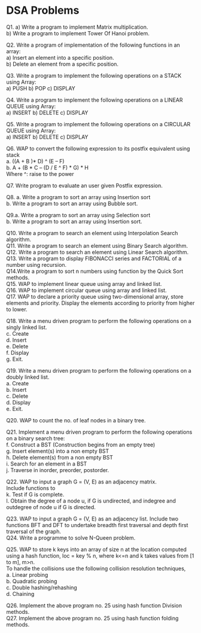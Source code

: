 # DSA Problems

Q1. a) Write a program to implement Matrix multiplication.<br>
b) Write a program to implement Tower Of Hanoi problem.<br>

Q2. Write a program of implementation of the following functions in an array:<br>
a)	Insert an element into a specific position.<br>
b)	Delete an element from a specific position.<br>

Q3. Write a program to implement the following operations on a STACK using Array:<br>
a)	PUSH		b) POP		c) DISPLAY
<br>

Q4.	Write a program to implement the following operations on a LINEAR QUEUE using Array:<br>
a)	INSERT	b) DELETE		c) DISPLAY
<br>

Q5.	Write a program to implement the following operations on a CIRCULAR QUEUE using Array:<br>
a)	INSERT		b) DELETE		c) DISPLAY
<br>

Q6.	WAP to convert the following expression to its postfix equivalent using stack<br>
a.	((A + B )* D) ^ (E – F)<br>
b.	A + (B * C – (D / E ^ F) * G) * H<br>Where ^: raise to the power<br>

Q7. Write program to evaluate an user given Postfix expression.<br>

Q8. a. Write a program to sort an array using Insertion sort<br>
b. Write a program to sort an array using Bubble sort.<br>

Q9.a. Write a program to sort an array using Selection sort <br>
b. Write a program to sort an array using Insertion sort.<br>

Q10. Write a program to search an element using Interpolation Search algorithm.<br>
Q11. Write a program to search an element using Binary Search algorithm.<br>
Q12. Write a program to search an element using Linear Search algorithm.<br>
Q13. Write a program to display FIBONACCI series and FACTORIAL of a number using recursion.<br>
Q14.Write a program to sort n numbers using function by the Quick Sort methods.<br>
Q15.  WAP to implement linear queue using array and linked list.
<br>
Q16. WAP to implement circular queue using array and linked list.<br>
Q17.  WAP to declare a priority queue using two-dimensional array, store elements and priority. Display the elements according to priority from higher to lower.<br>

Q18. Write a menu driven program to perform the following operations on a singly linked list.<br>
c. Create<br>
d. Insert<br>
e. Delete<br>
f. Display<br>
g. Exit.<br>

Q19. Write a menu driven program to perform the following operations on a doubly linked list.<br>
a. Create<br>
b. Insert<br>
c. Delete<br>
d. Display<br>
e. Exit.<br>

Q20. WAP to count the no. of leaf nodes in a binary tree.<br>

Q21. Implement a menu driven program to perform the following operations on a binary search tree:<br>
f. Construct a BST (Construction begins from an empty tree)<br>
g. Insert element(s) into a non empty BST<br>
h. Delete element(s) from a non empty BST<br>
i. Search for an element in a BST<br>
j. Traverse in inorder, preorder, postorder.<br>

Q22. WAP to input a graph G = (V, E) as an adjacency matrix. <br>
Include functions to <br>
k. Test if G is complete.<br>
l. Obtain the degree of a node u, if G is undirected, and indegree and outdegree of node u if G is directed.<br>

Q23. WAP to input a graph G = (V, E) as an adjacency list. Include two functions BFT and DFT to undertake breadth first traversal and depth first traversal of the graph.<br>
Q24. Write a programme to solve N-Queen problem.<br>

Q25.  WAP to store k keys into an array of size n at the location computed using a hash function, loc = key % n, where    k<=n and k takes values from [1 to m], m>n.<br> 
To handle the collisions use the following collision resolution techniques,<br>
    a. Linear probing <br>
    b. Quadratic probing <br>
    c. Double hashing/rehashing<br>
    d. Chaining <br>

Q26. Implement the above program no. 25 using hash function Division methods.<br>
Q27. Implement the above program no. 25 using hash function folding methods.<br>